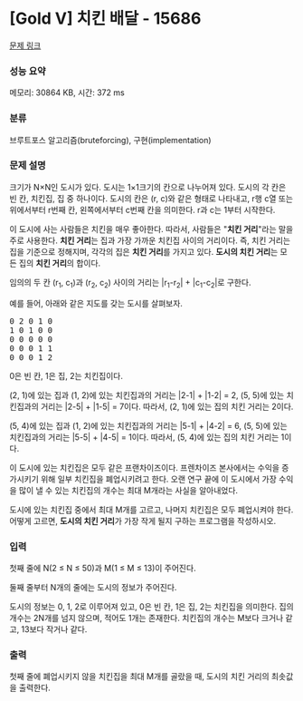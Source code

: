 # [Gold V] 치킨 배달 - 15686 

[문제 링크](https://www.acmicpc.net/problem/15686) 

### 성능 요약

메모리: 30864 KB, 시간: 372 ms

### 분류

브루트포스 알고리즘(bruteforcing), 구현(implementation)

### 문제 설명

<p>크기가 N×N인 도시가 있다. 도시는 1×1크기의 칸으로 나누어져 있다. 도시의 각 칸은 빈 칸, 치킨집, 집 중 하나이다. 도시의 칸은 (r, c)와 같은 형태로 나타내고, r행 c열 또는 위에서부터 r번째 칸, 왼쪽에서부터 c번째 칸을 의미한다. r과 c는 1부터 시작한다.</p>

<p>이 도시에 사는 사람들은 치킨을 매우 좋아한다. 따라서, 사람들은 "<strong>치킨 거리</strong>"라는 말을 주로 사용한다. <strong>치킨 거리</strong>는 집과 가장 가까운 치킨집 사이의 거리이다. 즉, 치킨 거리는 집을 기준으로 정해지며, 각각의 집은 <strong>치킨 거리</strong>를 가지고 있다. <strong>도시의 치킨 거리</strong>는 모든 집의 <strong>치킨 거리</strong>의 합이다.</p>

<p>임의의 두 칸 (r<sub>1</sub>, c<sub>1</sub>)과 (r<sub>2</sub>, c<sub>2</sub>) 사이의 거리는 |r<sub>1</sub>-r<sub>2</sub>| + |c<sub>1</sub>-c<sub>2</sub>|로 구한다.</p>

<p>예를 들어, 아래와 같은 지도를 갖는 도시를 살펴보자.</p>

<pre>0 2 0 1 0
1 0 1 0 0
0 0 0 0 0
0 0 0 1 1
0 0 0 1 2
</pre>

<p>0은 빈 칸, 1은 집, 2는 치킨집이다.</p>

<p>(2, 1)에 있는 집과 (1, 2)에 있는 치킨집과의 거리는 |2-1| + |1-2| = 2, (5, 5)에 있는 치킨집과의 거리는 |2-5| + |1-5| = 7이다. 따라서, (2, 1)에 있는 집의 치킨 거리는 2이다.</p>

<p>(5, 4)에 있는 집과 (1, 2)에 있는 치킨집과의 거리는 |5-1| + |4-2| = 6, (5, 5)에 있는 치킨집과의 거리는 |5-5| + |4-5| = 1이다. 따라서, (5, 4)에 있는 집의 치킨 거리는 1이다.</p>

<p>이 도시에 있는 치킨집은 모두 같은 프랜차이즈이다. 프렌차이즈 본사에서는 수익을 증가시키기 위해 일부 치킨집을 폐업시키려고 한다. 오랜 연구 끝에 이 도시에서 가장 수익을 많이 낼 수 있는  치킨집의 개수는 최대 M개라는 사실을 알아내었다.</p>

<p>도시에 있는 치킨집 중에서 최대 M개를 고르고, 나머지 치킨집은 모두 폐업시켜야 한다. 어떻게 고르면, <strong>도시의 치킨 거리</strong>가 가장 작게 될지 구하는 프로그램을 작성하시오.</p>

### 입력 

 <p>첫째 줄에 N(2 ≤ N ≤ 50)과 M(1 ≤ M ≤ 13)이 주어진다.</p>

<p>둘째 줄부터 N개의 줄에는 도시의 정보가 주어진다.</p>

<p>도시의 정보는 0, 1, 2로 이루어져 있고, 0은 빈 칸, 1은 집, 2는 치킨집을 의미한다. 집의 개수는 2N개를 넘지 않으며, 적어도 1개는 존재한다. 치킨집의 개수는 M보다 크거나 같고, 13보다 작거나 같다.</p>

### 출력 

 <p>첫째 줄에 폐업시키지 않을 치킨집을 최대 M개를 골랐을 때, 도시의 치킨 거리의 최솟값을 출력한다.</p>

